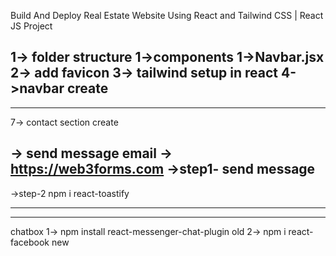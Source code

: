 Build And Deploy Real Estate Website Using React and Tailwind CSS | React JS Project

1-> folder structure 
    1->components
        1->Navbar.jsx
2-> add favicon
3-> tailwind setup in react
4->navbar create
---------------------------------------------------
<!-- import React from 'react'
import {assets} from '../assets /assets'
const Navbar = () => {
  return (
    <div className='absolute top-0 left-0 w-full z-10'>
        <div className='container mx-auto flex justify-between items-center py-4 px-6 md:px-20 lg:px-32 bg-transparent'>
            <img src={assets.logo} alt="" />
            <ul className='hidden md:flex gap-7 text-white'>
                <a href="#Header" className='cursor-pointer hover:text-gray-400'>Home</a>
                <a href="#Header" className='cursor-pointer hover:text-gray-400'>About</a>
                <a href="#Header" className='cursor-pointer hover:text-gray-400'>Projects</a>
                <a href="#Header" className='cursor-pointer hover:text-gray-400'>Testimonials</a>
            </ul>
            <button className='hidden md:block bg-white px-8 py-2 rounded-full'>Sing up</button>
        </div>
    </div>
  )
}

export default Navbar

------------------------------
5-> Create header
import React from 'react'
import Navbar from './Navbar'

const Header = () => {
  return (
    <div className='min-h-screen mb-4 bg-cover bg-center flex items-center w-full overflow-hidden' style={{backgroundImage: "url('/header_img.png')"}} id='Header'>
        <Navbar/>
        <div className='container text-center mx-auto py-4 px-6 md:px-20 lg:px-32 text-white'>
            <h2 className='text-5xl sm:text-6xl md:text-[82px] inline-block max-w-3xl font-semibold pt-20'>Explore homes that fit your dreams</h2>
            <div className='space-x-6 mt-16'>
                <a href="#Projects" className='border border-white px-8 py-3'>Projects</a>
                <a href="#Contact" className='bg-blue-500 px-8 py-3 rounded'>Contact Us</a>
            </div>
        </div>
    </div>
  )
}

export default Header
---------------------------
6-> navbar responsive and mobile menu
import React, { useEffect, useState } from 'react'
import {assets} from '../assets /assets'
const Navbar = () => {
  const [showMobileMenu,setShowMobileMenu] = useState(false)
  //scroll
  useEffect(()=>{
   if(showMobileMenu){
    document.body.style.overflow = 'hidden'
   }else{
      document.body.style.overflow = 'auto'
   }
   return ()=>{
     document.body.style.overflow = 'auto'
   }
  },[showMobileMenu])
  return (
    <div className='absolute top-0 left-0 w-full z-10'>
        <div className='container mx-auto flex justify-between items-center py-4 px-6 md:px-20 lg:px-32 bg-transparent'>
            <img src={assets.logo} alt="" />
            <ul className='hidden md:flex gap-7 text-white'>
                <a href="#Header" className='cursor-pointer hover:text-gray-400'>Home</a>
                <a href="#About" className='cursor-pointer hover:text-gray-400'>About</a>
                <a href="#Projects" className='cursor-pointer hover:text-gray-400'>Projects</a>
                <a href="#Contact" className='cursor-pointer hover:text-gray-400'>Testimonials</a>
            </ul>
            <button className='hidden md:block bg-white px-8 py-2 rounded-full'>Sing up</button>
            <img onClick={()=> setShowMobileMenu(true)} src={assets.menu_icon} className='md:hidden w-7 cursor-pointer' alt="" />
        </div>
        {/* mobile menu */}
        <div className={`md:hidden ${showMobileMenu? 'fixed w-full': 'h-0 w-0'}  right-0 top-0 bottom-0 overflow-hidden bg-white transition-all`}>
          <div className='flex justify-end p-6 cursor-pointer'>
            <img onClick={()=>setShowMobileMenu(false)} src={assets.cross_icon} className='w-6' alt="" />
          </div>
          <ul className='flex flex-col items-center gap-2 mt-5 px-5 text-lg font-medium'>
            <a onClick={()=>setShowMobileMenu(false)} href="#Header" className='px-4 py-2 rounded-full inline-block'>Home</a>
            <a onClick={()=>setShowMobileMenu(false)} href="#About" className='px-4 py-2 rounded-full inline-block'>About</a>
            <a onClick={()=>setShowMobileMenu(false)} href="#Projects" className='px-4 py-2 rounded-full inline-block'>Projects</a>
            <a onClick={()=>setShowMobileMenu(false)} href="#Testimonials" className='px-4 py-2 rounded-full inline-block'>Testimonials</a>
          </ul>
        </div>
    </div>
  )
}

export default Navbar -->
---------------------------------------------------
7-> contact section create

-> send message email -> https://web3forms.com
->step1- send message
-------------------------
<!-- import React, { useState } from 'react'

const Contact = () => {
    const [result, setResult] = useState("");

    const onSubmit = async (event) => {
      event.preventDefault();
      setResult("Sending....");
      const formData = new FormData(event.target);
  
      formData.append("access_key", "36980391-2425-4f13-b222-36c544d79fb1");
  
      const response = await fetch("https://api.web3forms.com/submit", {
        method: "POST",
        body: formData
      });
  
      const data = await response.json();
  
      if (data.success) {
        setResult("");
        alert('Form Submitted Successfully')
        event.target.reset();
      } else {
        console.log("Error", data);
        alert(data.message)
        setResult("");
      }
    };
  return (
    <div className='text-center flex flex-col justify-center items-center p-6 py-20 lg:px-32 w-full overflow-hidden' id='Contact'>
         <h1 className='text-2xl sm:text-4xl font-bold mb-2'>Contact <span className='underline underline-offset-4 decoration-1 under font-light '>With Us</span></h1>
         <p className='text-gray-500 max-w-80 text-center mb-8'>Ready to Make a Move? Let's Build Your Future Together</p>
         <form onSubmit={onSubmit} className='max-w-2xl mx-auto text-gray-600 pt-8'>
            <div className='flex flex-wrap' >
                <div className='w-full  md:w-1/2 text-left'>
                    Your Name
                    <input className='w-full border border-gray-300 rounded py-3 px-4 mt-2' type="text" name="Name" placeholder='Your Name' required />
                </div>
                <div className='w-full  md:w-1/2 text-left md:pl-4'>
                    Your Email
                    <input className='w-full border border-gray-300 rounded py-3 px-4 mt-2' type="email" name="Email" placeholder='Your Email' required />
                </div>
            </div>
            {/*  */}
            <div className='text-left my-6'>
                Message
              <textarea name="Message" id="" placeholder='Message' className='w-full border border-gray-300 rounded py-3 px-4 mt-2 h-48 resize-none'></textarea>
            </div>
            <button className='bg-blue-600 text-white rounded py-2 px-12 mb-12'>{result? result:"Send Message"}</button>
         </form>
    </div>
  )
}

export default Contact -->

->step-2
npm i react-toastify

---------------------

<!-- import About from './components/About'
import Contact from './components/Contact'
import Header from './components/Header'
import { ToastContainer } from 'react-toastify';

const App = () => {
  return (
    <div className='w-full overflow-hidden'>
      <ToastContainer/>
      <Header/>
      <About/>
      <Contact/>
    </div>
  )
}

export default App

----------
import React, { useState } from 'react'
import { toast } from 'react-toastify';

const Contact = () => {
    const [result, setResult] = useState("");

    const onSubmit = async (event) => {
      event.preventDefault();
      setResult("Sending....");
      const formData = new FormData(event.target);
  
      formData.append("access_key", "36980391-2425-4f13-b222-36c544d79fb1");
  
      const response = await fetch("https://api.web3forms.com/submit", {
        method: "POST",
        body: formData
      });
  
      const data = await response.json();
  
      if (data.success) {
        setResult("");
        toast.success('Form Submitted Successfully')
        event.target.reset();
      } else {
        console.log("Error", data);
        toast.error(data.message)
        setResult("");
      }
    };
  return (
    <div className='text-center flex flex-col justify-center items-center p-6 py-20 lg:px-32 w-full overflow-hidden' id='Contact'>
         <h1 className='text-2xl sm:text-4xl font-bold mb-2'>Contact <span className='underline underline-offset-4 decoration-1 under font-light '>With Us</span></h1>
         <p className='text-gray-500 max-w-80 text-center mb-8'>Ready to Make a Move? Let's Build Your Future Together</p>
         <form onSubmit={onSubmit} className='max-w-2xl mx-auto text-gray-600 pt-8'>
            <div className='flex flex-wrap' >
                <div className='w-full  md:w-1/2 text-left'>
                    Your Name
                    <input className='w-full border border-gray-300 rounded py-3 px-4 mt-2' type="text" name="Name" placeholder='Your Name' required />
                </div>
                <div className='w-full  md:w-1/2 text-left md:pl-4'>
                    Your Email
                    <input className='w-full border border-gray-300 rounded py-3 px-4 mt-2' type="email" name="Email" placeholder='Your Email' required />
                </div>
            </div>
            {/*  */}
            <div className='text-left my-6'>
                Message
              <textarea name="Message" id="" placeholder='Message' className='w-full border border-gray-300 rounded py-3 px-4 mt-2 h-48 resize-none'></textarea>
            </div>
            <button className='bg-blue-600 text-white rounded py-2 px-12 mb-12'>{result? result:"Send Message"}</button>
         </form>
    </div>
  )
}

export default Contact -->

-----------
chatbox
1->  npm install react-messenger-chat-plugin  old
2-> npm i react-facebook new